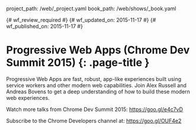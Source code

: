 project_path: /web/_project.yaml
book_path: /web/shows/_book.yaml

{# wf_review_required #}
{# wf_updated_on: 2015-11-17 #}
{# wf_published_on: 2015-11-17 #}

# Progressive Web Apps (Chrome Dev Summit 2015) {: .page-title }

Progressive Web Apps are fast, robust, app-like experiences built using service workers and other modern web capabilities. Join Alex Russell and Andreas Bovens to get a deep understanding of how to build these modern web experiences.

Watch more talks from Chrome Dev Summit 2015: https://goo.gl/e4c7vD

Subscribe to the Chrome Developers channel at: https://goo.gl/OUF4e2
